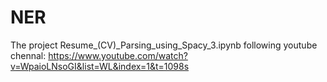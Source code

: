 # NER
The project Resume_(CV)_Parsing_using_Spacy_3.ipynb
following youtube chennal:
https://www.youtube.com/watch?v=WpaioLNsoGI&list=WL&index=1&t=1098s
